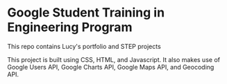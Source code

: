 # Google Student Training in Engineering Program
This repo contains Lucy's portfolio and STEP projects

This project is built using CSS, HTML, and Javascript. It also makes use of Google Users API, Google Charts API, Google Maps API, and Geocoding API.
